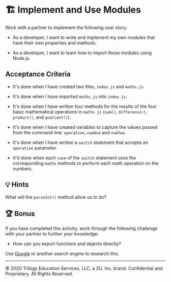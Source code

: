 # 🏗️ Implement and Use Modules

Work with a partner to implement the following user story:

- As a developer, I want to write and implement my own modules that have their own properties and methods.

- As a developer, I want to learn how to import those modules using Node.js.

## Acceptance Criteria

- It's done when I have created two files, `index.js` and `maths.js`.

- It's done when I have imported `maths.js` into `index.js`.

- It's done when I have written four methods for the results of the four basic mathematical operations in `maths.js` (`sum()`, `difference()`, `product()`, and `quotient()`).

- It's done when I have created variables to capture the values passed from the command line: `operation`, `numOne` and `numTwo`.

- It's done when I have written a `switch` statement that accepts an `operation` parameter.

- It'd done when each `case` of the `switch` statement uses the corresponding `maths` methods to perform each math operation on the numbers.

## 💡 Hints

What will the `parseInt()` method allow us to do?

## 🏆 Bonus

If you have completed this activity, work through the following challenge with your partner to further your knowledge:

- How can you export functions and objects directly?

Use [Google](https://www.google.com) or another search engine to research this.

---

© 2020 Trilogy Education Services, LLC, a 2U, Inc. brand. Confidential and Proprietary. All Rights Reserved.

